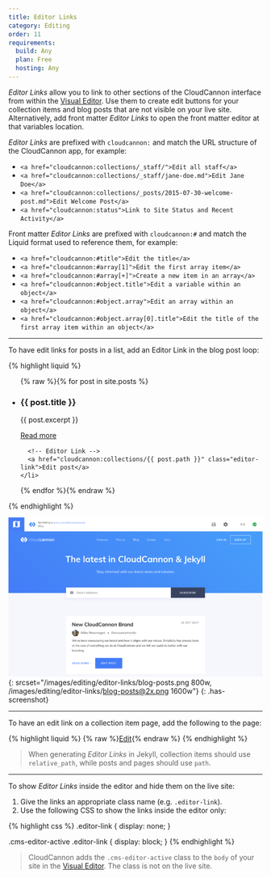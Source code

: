 ```yaml
---
title: Editor Links
category: Editing
order: 11
requirements:
  build: Any
  plan: Free
  hosting: Any
---
```


*Editor Links* allow you to link to other sections of the CloudCannon interface from within the [Visual Editor](/editing/visual-editor/). Use them to create edit buttons for your collection items and blog posts that are not visible on your live site. Alternatively, add front matter *Editor Links* to open the front matter editor at that variables location.

*Editor Links* are prefixed with `cloudcannon:` and match the URL structure of the CloudCannon app, for example:

* `<a href="cloudcannon:collections/_staff/">Edit all staff</a>`
* `<a href="cloudcannon:collections/_staff/jane-doe.md">Edit Jane Doe</a>`
* `<a href="cloudcannon:collections/_posts/2015-07-30-welcome-post.md">Edit Welcome Post</a>`
* `<a href="cloudcannon:status">Link to Site Status and Recent Activity</a>`

Front matter *Editor Links* are prefixed with `cloudcannon:#` and match the Liquid format used to reference them, for example:

* `<a href="cloudcannon:#title">Edit the title</a>`
* `<a href="cloudcannon:#array[1]">Edit the first array item</a>`
* `<a href="cloudcannon:#array[+]">Create a new item in an array</a>`
* `<a href="cloudcannon:#object.title">Edit a variable within an object</a>`
* `<a href="cloudcannon:#object.array">Edit an array within an object</a>`
* `<a href="cloudcannon:#object.array[0].title">Edit the title of the first array item within an object</a>`

---

To have edit links for posts in a list, add an Editor Link in the blog post loop:

{% highlight liquid %}
<ul class="blog-posts">
  {% raw %}{% for post in site.posts %}
    <li class="blog-post">
      <h3>{{ post.title }}</h3>
      <p>{{ post.excerpt }}</p>
      <a href="{{ post.url }}">Read more</a>

      <!-- Editor Link -->
      <a href="cloudcannon:collections/{{ post.path }}" class="editor-link">Edit post</a>
    </li>
  {% endfor %}{% endraw %}
</ul>
{% endhighlight %}

![CloudCannon blog posts with edit buttons](/images/editing/editor-links/blog-posts.png){: srcset="/images/editing/editor-links/blog-posts.png 800w, /images/editing/editor-links/blog-posts@2x.png 1600w"}
{: .has-screenshot}

---

To have an edit link on a collection item page, add the following to the page:

{% highlight liquid %}
{% raw %}<a href="cloudcannon:collections/{{ page.relative_path }}" class="editor-link">Edit</a>{% endraw %}
{% endhighlight %}

> When generating *Editor Links* in Jekyll, collection items should use `relative_path`, while posts and pages should use `path`.

---

To show *Editor Links* inside the editor and hide them on the live site:

1. Give the links an appropriate class name (e.g. `.editor-link`).
2. Use the following CSS to show the links inside the editor only:


{% highlight css %}
.editor-link {
  display: none;
}

.cms-editor-active .editor-link {
  display: block;
}
{% endhighlight %}

> CloudCannon adds the `.cms-editor-active` class to the `body` of your site in the [Visual Editor](/editing/visual-editor/). The class is not on the live site.